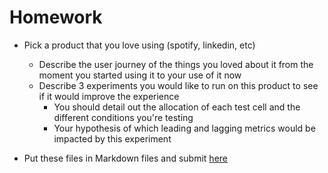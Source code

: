 # Homework

- Pick a product that you love using (spotify, linkedin, etc)
  - Describe the user journey of the things you loved about it from the moment you started using it to your use of it now
  - Describe 3 experiments you would like to run on this product to see if it would improve the experience
    - You should detail out the allocation of each test cell and the different conditions you're testing
    - Your hypothesis of which leading and lagging metrics would be impacted by this experiment
  
- Put these files in Markdown files and submit [here](https://bootcamp.techcreator.io/assignments) 